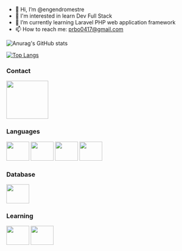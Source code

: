 - 👋 Hi, I’m @engendromestre
- 👀 I'm interested in learn Dev Full Stack
- 🌱 I’m currently learning Laravel PHP web application framework
- 📫 How to reach me: prbo0417@gmail.com

![Anurag's GitHub stats](https://github-readme-stats.vercel.app/api?username=prbo0417&show_icons=true&theme=tokyonight)

[![Top Langs](https://github-readme-stats.vercel.app/api/top-langs/?username=prbo0417&layout=compact)](https://github.com/anuraghazra/github-readme-stats)

### Contact
<a href="https://www.linkedin.com/in/paulo-oliveira-2b53b338/">
<img src="https://cdn.jsdelivr.net/gh/devicons/devicon/icons/linkedin/linkedin-original-wordmark.svg" height="100" width="110" />
</a>

### Languages 
<div>
<img src="https://cdn.jsdelivr.net/gh/devicons/devicon/icons/html5/html5-original-wordmark.svg" height="50" width="60"/>
<img src="https://cdn.jsdelivr.net/gh/devicons/devicon/icons/javascript/javascript-original.svg" height="50" width="60"/>
<img src="https://cdn.jsdelivr.net/gh/devicons/devicon/icons/bootstrap/bootstrap-original.svg" height="50" width="60"/>
<img src="https://cdn.jsdelivr.net/gh/devicons/devicon/icons/php/php-plain.svg" height="50" width="60"/>
</div>

### Database
<img src="https://cdn.jsdelivr.net/gh/devicons/devicon/icons/mysql/mysql-original-wordmark.svg" height="50" width="60"/>
<!---
engendromestre/engendromestre is a ✨ special ✨ repository because its `README.md` (this file) appears on your GitHub profile.
You can click the Preview link to take a look at your changes.
--->

### Learning
<div>
<img src="https://cdn.jsdelivr.net/gh/devicons/devicon/icons/vuejs/vuejs-original-wordmark.svg" height="50" width="60"/>
<img src="https://cdn.jsdelivr.net/gh/devicons/devicon/icons/laravel/laravel-plain-wordmark.svg" height="50" width="60"/>
</div>
          
